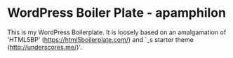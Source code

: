 WordPress Boiler Plate - apamphilon
===

This is my WordPress Boilerplate. It is loosely based on an amalgamation of 'HTML5BP' (https://html5boilerplate.com/) and `_s starter theme (http://underscores.me/)'.
